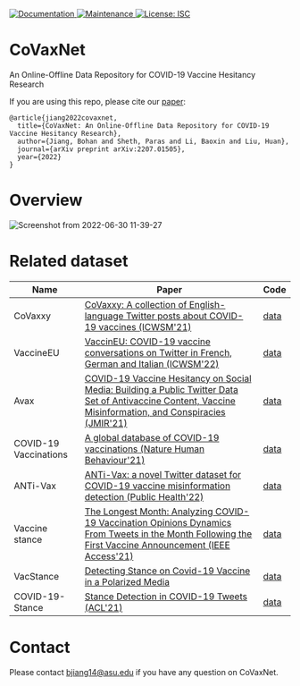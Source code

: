 <p>
  </a>
  <a href="https://github.com/Jiangbohan/CoVaxNet#readme" target="_blank">
    <img alt="Documentation" src="https://img.shields.io/badge/documentation-yes-brightgreen.svg" />
  </a>
  <a href="https://github.com/Jiangbohan/CoVaxNet/graphs/commit-activity" target="_blank">
    <img alt="Maintenance" src="https://img.shields.io/badge/Maintained%3F-yes-green.svg" />
  </a>
  <a href="https://github.com/Jiangbohan/CoVaxNet/blob/master/LICENSE" target="_blank">
    <img alt="License: ISC" src="https://img.shields.io/github/license/Jiangbohan/CoVaxNet" />
  </a>
</p>

# CoVaxNet
An Online-Offline Data Repository for COVID-19 Vaccine Hesitancy Research

If you are using this repo, please cite our [paper](https://arxiv.org/abs/2207.01505):
```
@article{jiang2022covaxnet,
  title={CoVaxNet: An Online-Offline Data Repository for COVID-19 Vaccine Hesitancy Research},
  author={Jiang, Bohan and Sheth, Paras and Li, Baoxin and Liu, Huan},
  journal={arXiv preprint arXiv:2207.01505},
  year={2022}
}
```

# Overview
![Screenshot from 2022-06-30 11-39-27](https://user-images.githubusercontent.com/32824402/176753552-24aebc9c-5e3e-4398-851e-59c9206f11b5.png)

# Related dataset
|Name|Paper|Code|
|---|---|---|
|CoVaxxy|[CoVaxxy: A collection of English-language Twitter posts about COVID-19 vaccines (ICWSM'21)](https://ojs.aaai.org/index.php/ICWSM/article/view/18122)|[data](https://github.com/osome-iu/CoVaxxy#dashboard)|
|VaccineEU|[VaccinEU: COVID-19 vaccine conversations on Twitter in French, German and Italian (ICWSM'22)](https://arxiv.org/abs/2201.06293)|[data](https://github.com/DataSciencePolimi/VaccinEU)|
|Avax|[COVID-19 Vaccine Hesitancy on Social Media: Building a Public Twitter Data Set of Antivaccine Content, Vaccine Misinformation, and Conspiracies (JMIR'21)](https://publichealth.jmir.org/2021/11/e30642)|[data](https://github.com/gmuric/avax-tweets-dataset)|
|COVID-19 Vaccinations|[A global database of COVID-19 vaccinations (Nature Human Behaviour'21)](https://www.nature.com/articles/s41562-021-01122-8)|[data](https://ourworldindata.org/covid-vaccinations)|
|ANTi-Vax|[ANTi-Vax: a novel Twitter dataset for COVID-19 vaccine misinformation detection (Public Health'22)](https://www.ncbi.nlm.nih.gov/pmc/articles/PMC8648668/)|[data](https://github.com/SakibShahriar95/ANTiVax)|
|Vaccine stance|[The Longest Month: Analyzing COVID-19 Vaccination Opinions Dynamics From Tweets in the Month Following the First Vaccine Announcement (IEEE Access'21)](https://www.scienceopen.com/document_file/aa59bd41-d616-437b-bfa7-7163938b37d9/PubMedCentral/aa59bd41-d616-437b-bfa7-7163938b37d9.pdf)|[data](https://github.com/liviucotfas/covid-19-vaccination-stance-detection)|
|VacStance|[Detecting Stance on Covid-19 Vaccine in a Polarized Media](https://academicworks.cuny.edu/cgi/viewcontent.cgi?article=5693&context=gc_etds)|[data](https://github.com/ThoughtfulMind/VacStance)|
|COVID-19-Stance|[Stance Detection in COVID-19 Tweets (ACL'21)](https://aclanthology.org/2021.acl-long.127.pdf)|[data](https://github.com/kglandt/stance-detection-in-covid-19-tweets)|


# Contact
Please contact bjiang14@asu.edu if you have any question on CoVaxNet.


